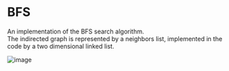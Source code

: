 # BFS  
   
An implementation of the BFS search algorithm.  
The indirected graph is represented by a neighbors list, implemented in the code by a two dimensional linked list.
  
![image](https://user-images.githubusercontent.com/96314781/181031074-e3eee38b-4b10-48cd-b853-8f988c3b0f57.png)
  
  
